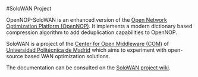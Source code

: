 #SoloWAN Project

OpenNOP-SoloWAN is an enhanced version of the [Open Network Optimization Platform (OpenNOP)](http://www.opennop.org/). It implements a modern dictionary based compression algorithm to add deduplication capabilities to OpenNOP. 

SoloWAN is a project of the [Center for Open Middleware (COM)](http://www.centeropenmiddleware.com/) of [Universidad Politécnica de Madrid](http://www.upm.es) which aims to experiment with open-source based WAN optimization solutions.

The documentation can be consulted on the [SoloWAN project wiki](https://github.com/solowan/solowan/wiki). 
